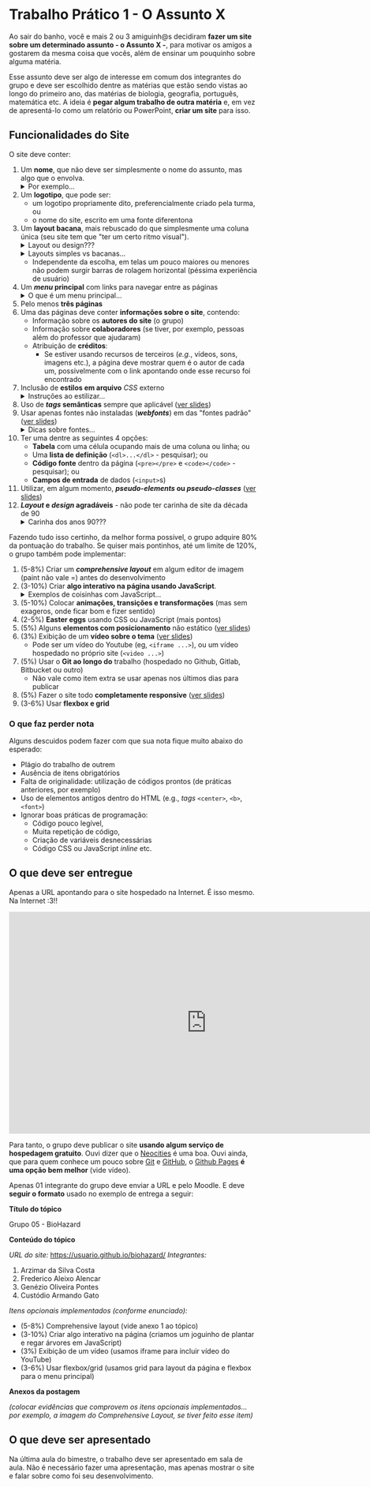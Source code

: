 # Trabalho Prático 1 - O Assunto X

Ao sair do banho, você e mais 2 ou 3 amiguinh@s decidiram **fazer um site
sobre um determinado assunto - o Assunto X -**, para motivar os amigos a
gostarem da mesma coisa que vocês, além de ensinar um pouquinho sobre alguma matéria.

Esse assunto deve ser algo de interesse em comum dos integrantes do grupo e deve ser escolhido dentre as matérias que estão sendo vistas ao longo do primeiro ano, das matérias de biologia, geografia, português, matemática etc. A ideia é **pegar algum trabalho de outra matéria** e, em vez de apresentá-lo como um relatório ou PowerPoint, **criar um site** para isso.



## Funcionalidades do Site

O site deve conter:

1. Um **nome**, que não deve ser simplesmente o nome do assunto, mas algo que
   o envolva.
   <details>
      <summary>Por exemplo...</summary>
      <p>Um site sobre Botânica não deveria se chamar genericamente "Plantas", mas poderia ser algo como "Gimnojovens", ou "Fotossintéticos" (sei lá, inventem aí!!)</p>
   </details>
 1. Um **logotipo**, que pode ser:
    - um logotipo propriamente dito, preferencialmente criado pela turma, ou
    - o nome do site, escrito em uma fonte diferentona
1. Um **layout bacana**, mais rebuscado do que simplesmente uma coluna única (seu site tem que "ter um certo ritmo visual").
   <details>
      <summary>Layout ou design???</summary>
      <p>São coisas diferentes. <strong>Layout</strong> envolve mais a posição e tamanho
      das coisas que aparecem em uma página.
      <strong>Design</strong> já envolve aspectos
      estéticos como cores, fontes, imagens, degradês.</p>
      <p>Mas a linha entre layout e design não é sempre fácil de traçar.</p>
   </details>
   <details>
      <summary>Layouts simples vs bacanas...</summary>
      <p>Exemplos de layouts simples (famigerados layouts de 1 coluna apenas):</p>
      <ul>
         <li>Página das ovelhas (só repete título + imagem flutuando + parágrafo descrevendo)</li>
         <li>Página das plantas carnívoras (idem)</li>
         <li>Página dos ninjas (idem)</li>
         <li>Página das abelhas (idem)</li>
      </ul>
      <p>Exemplos de médios:</p>
      <ul>
         <li>Página dos unicórnios (tem um cabeçalho, barra lateral)</li>
      </ul>
      <p>Exemplos de bons layouts:</p>
      <ul>
         <li>Página do assombrado (cabeçalho, rodapé, miolo e barra lateral)
         <li>Página do coral (idem)</li>
         <li>Site do CEFET-MG</li>
         <li>Algumas <a href="https://colibriwp.com/blog/website-layout-design-ideas/" target="_blank">ideias de layout</a></li>
      </ul>
   </details>
   <ul>
      <li>Independente da escolha, em telas um pouco maiores ou menores não podem surgir barras de rolagem horizontal (péssima experiência de usuário)</li>
   </ul>
1. Um **_menu_ principal** com links para navegar entre as páginas
   <details>
      <summary>O que é um menu principal...</summary>
      <p>Um menu principal contém links para as principais (ou todas) páginas
      de um site e deve aparecer em todas as páginas, conferindo uma
      identidade visual ao site.</p>
      <p>Além disso, se a página atual representar algum dos links
      do menu, é importante que seu link esteja diferente indicando que
      ela é a atual. Por exemplo:</p>
      <img src="../../images/menu-principal-exemplo.png" alt="Um menu na horizontal com 5 links e o primeiro mostrado de forma destacada">
      <p>Também é muito importante que os links sejam estilizados de 
      forma a terem um efeito de <code>:hover</code> indicando que
      podem ser clicados.</p>
   </details>
1. Pelo menos **três páginas**
1. Uma das páginas deve conter **informações sobre o site**, contendo:
   - Informação sobre os **autores do site** (o grupo)
   - Informação sobre **colaboradores** (se tiver, por exemplo, pessoas além do professor que
     ajudaram)
   - Atribuição de **créditos**:
     - Se estiver usando recursos de terceiros (_e.g._, vídeos, sons, imagens
       etc.), a página deve mostrar quem é o autor de cada um, possivelmente
       com o link apontando onde esse recurso foi encontrado
1. Inclusão de **estilos em arquivo** _CSS_ externo
   <details>
      <summary>Instruções ao estilizar...</summary>
      <p>Para criar regras CSS, tem várias formas de criar os seletores.
      As mais comuns são: de <em>tag</em>, <code>id</code> e 
      <code>class</code>.
      <p>Ao fazer um site (várias páginas em vez de 1) e criar regras, sempre reflita:</p>
      <ul>
         <li>a regra deve se aplicar a apenas 1 elemento? Mesmo que o
         site cresça depois? Se sim, <code>id</code> deve ser uma boa opção.</li>
         <li>a regra deve se aplicar a todos os elementos daquela tag ou
         apenas a um subconjunto? No primeiro caso, use seletor de <em>tag</em> e, no segundo, uma <code>class</code>.</li>
      </ul>
      <p>Como um exemplo, podemos ficar tentado a criar a seguinte
      regra para definir o tamanho das imagens de plantas briófitas:</p>
            <pre><code>img {
      width: 400px;
   }</code></pre>
      <p>...contudo, há poutras imagens (e podemos incluir mais no futuro)
      no site que não sejam as plantas briófitas (por ex: a logomarca).
      Sendo assim, seria melhor criar uma <code>.briofitas</code> e usuá-la em vez de estilizar todas as imagens.</p>
   </details>
1. Uso de **_tags_ semânticas** sempre que aplicável
   ([ver slides][tags-semanticas])
1. Usar apenas fontes não instaladas (**_webfonts_**) em das "fontes padrão" ([ver slides][webfonts])
   <details>
      <summary>Dicas sobre fontes...</summary>
      <ul>
         <li>As fontes padrão (Arial, Times New Roman etc.) são super batidas</li>
         <li>Tipicamente, usamos 1 para os títulos da página, outra para o restante (atribuída ao &lt;body&gt; e herdada pelos descendentes)</li>
         <li>Usar fontes demais (4+) acaba virando uma "farofa" visual e não é recomendado</li>
      </ul>
   </details>
1. Ter uma dentre as seguintes 4 opções:
   - **Tabela** com uma célula ocupando mais de uma coluna ou linha; ou
   - Uma **lista de definição** (`<dl>...</dl>` - pesquisar); ou
   - **Código fonte** dentro da página (`<pre></pre>` e `<code></code>` -
     pesquisar); ou
   - **Campos de entrada** de dados (`<input>`s)
1. Utilizar, em algum momento, **_pseudo-elements_ ou _pseudo-classes_**
   ([ver slides][pseudo-coisas])
1. **_Layout_ e _design_ agradáveis** - não pode ter carinha de site da década
   de 90
   <details>
      <summary>Carinha dos anos 90???</summary>
      <p>Nos primórdios da Web, os designs eram bem ruins:
      </p>
      <p>
         <img src="../../images/site-anos-90s-1.png" height="250">
         <img src="../../images/site-anos-90s-2.png" height="250">
         <img src="../../images/site-anos-90s-3.png" height="250">
         <img src="../../images/site-anos-90s-4.png" height="250">
         <img src="../../images/site-anos-90s-5.png" height="250">
         <img src="../../images/site-anos-90s-6.png" height="250">
      </p>
      <p>O que faziam "de errado"? Bom, hoje evitamos:</p>
      <ul>
         <li>Usar cores demais.</li>
         <li>Usar imagens de fundo indiscriminadamente. Hoje devemos usar com parcimônia (de preferência sem repetição).</li>
         <li>Usar as fontes padrão (ex: Arial, Times New Roman etc.). Hoje se elas aparecem o usuário sente que houve desleixo do programador.</li>
         <li>A estilização padrão dos hiperlinks (sublinhado com cor azul ou roxo, depois de visitado). O sublinhado pode ficar charmoso apenas em <code>:hover</code>.</li>
         <li>Usar degradês muito extravagentes.</li>
         <li>Usar layouts simples de 1 única coluna.</li>
         <li>Não separar visualmente os "ambientes" (cabeçalho, miolo, rodapé etc.). Hoje em dia é bom que sejam bem distintos.</li>
         <li>Usar bordas muito grossas. Elas devem ser sutis (1px? Máximo 2px em geral).</li>
         <li>Arredondar demais as bordas, especialmente se o elemento for retangular. Isso distorce. Se quiser arrendondar, que seja circular ou que seja apenas os cantinhos (ex: máximo 5-10px).</li>
         <li>Não usar imagens. Hoje elas são essenciais para compor o design de sites. Tanto imagens de conteúdo (isto é, <code>&lt;img&gt;</code>), quanto de fundo.</li>
         <li>Não pensar sobre o "espaço vazio". É muito importante planejarmos os espaços que possuem coisas e aqueles que não possuem. Não pode ter tudo "agarrado". Devemos pensar bem nas distâncias entre as coisas.</li>
      </ul>
      <p>Alguns exemplos de bons designs de hoje em dia:</p>
      <ul>
         <li><a href="https://www.batokasafaris.com/">Batoka Safaris</a></li>
         <li><a href="https://wovenmagazine.com/">Revista Woven</a></li>
         <li><a href="https://alistapart.com/">A List Apart</a></li>
         <li><a href="https://www.artstation.com/">ArtStation</a></li>
         <li><a href="https://www.nowness.com/">Loja Nowness</a></li>
         <li><a href="https://store.steampowered.com/">Steam</a></li>
      </ul>
   </details>


Fazendo tudo isso certinho, da melhor forma possível, o grupo adquire 80% da pontuação do trabalho. Se quiser mais pontinhos, até um limite de 120%, o grupo também pode implementar:


1. (5-8%) Criar um **_comprehensive layout_** em algum editor de imagem (paint não vale =) antes do desenvolvimento
1. (3-10%) Criar **algo interativo na página usando JavaScript**.    
   <details>
      <summary>Exemplos de coisinhas com JavaScript...</summary>
      <ul>
         <li>Uma galeria de imagens</li>
         <li>Efeitos sonoros durante a interação</li>
         <li>Coisinhas se movimentando (ex: tipo as abelhinhas, bolhas de ar do coral, ovelhita)</li>
         <li>Possibilidade do usuário alterar coisas na página (cores, tamanhos)</li>
         <li>Uma janelinha modal com alguma informação</li>
         <li>Fazer alguns cálculos de equações como báscara, equações da física etc.</li>
      </ul>
   </details>
1. (5-10%) Colocar **animações, transições e transformações** (mas sem exageros, onde ficar bom e fizer sentido)
1. (2-5%) **Easter eggs** usando CSS ou JavaScript (mais pontos)
1. (5%) Alguns **elementos com posicionamento** não estático
   ([ver slides][posicionamento])
1. (3%) Exibição de um **vídeo sobre o tema** ([ver slides][video])
   - Pode ser um vídeo do Youtube (eg, `<iframe ...>`), ou um vídeo hospedado
     no próprio site (`<video ...>`)
1. (5%) Usar o **Git ao longo do** trabalho (hospedado no Github, Gitlab, Bitbucket ou outro)
   - Não vale como item extra se usar apenas nos últimos dias para publicar
1. (5%) Fazer o site todo **completamente responsive**  ([ver slides][responsive])
1. (3-6%) Usar **flexbox e grid**


[responsive]: https://fegemo.github.io/cefet-front-end/classes/css7/
[pseudo-coisas]: https://fegemo.github.io/cefet-front-end/classes/html5/#pseudo-classes-e-pseudo-elements
[tags-semanticas]: https://fegemo.github.io/cefet-front-end/classes/html5/#divitite-e-tags-semanticas
[posicionamento]: https://fegemo.github.io/cefet-front-end/classes/css4
[video]: https://fegemo.github.io/cefet-front-end/classes/css3/#video-e-audio
[webfonts]: https://fegemo.github.io/cefet-front-end/classes/css3/#web-fonts


### O que faz **perder nota**

Alguns descuidos podem fazer com que sua nota fique muito abaixo do esperado:
- Plágio do trabalho de outrem
- Ausência de itens obrigatórios
- Falta de originalidade: utilização de códigos prontos (de práticas anteriores, por exemplo)
- Uso de elementos antigos dentro do HTML (e.g., _tags_ `<center>`, `<b>`,
  `<font>`)
- Ignorar boas práticas de programação:
  - Código pouco legível,
  - Muita repetição de código,
  - Criação de variáveis desnecessárias
  - Código CSS ou JavaScript _inline_ etc.


## O que deve ser **entregue**

Apenas a URL apontando para o site hospedado na Internet. É isso mesmo. Na Internet :3!!

<iframe src="https://www.youtube.com/embed/vKJkxsgzMl4" width="800" height="450" frameborder="0" allowfullscreen="1"></iframe>

Para tanto, o grupo deve publicar o site
**usando algum serviço de hospedagem gratuito**. Ouvi dizer que o
[Neocities][neocities] é uma boa. Ouvi ainda, que para quem conhece um pouco
sobre [Git][git] e [GitHub][github], o [Github Pages][gh-pages] **é
uma opção bem melhor** (vide vídeo).

Apenas 01 integrante do grupo deve enviar a URL e pelo Moodle. E deve **seguir o formato** usado no exemplo de entrega a seguir:

**Título do tópico**

Grupo 05 - BioHazard

**Conteúdo do tópico**

_URL do site:_ https://usuario.github.io/biohazard/
_Integrantes:_
1. Arzimar da Silva Costa
1. Frederico Aleixo Alencar
1. Genézio Oliveira Pontes
1. Custódio Armando Gato

_Itens opcionais implementados (conforme enunciado):_
- (5-8%) Comprehensive layout (vide anexo 1 ao tópico)
- (3-10%) Criar algo interativo na página (criamos um joguinho de plantar e regar árvores em JavaScript)
- (3%) Exibição de um vídeo (usamos iframe para incluir vídeo do YouTube)
- (3-6%) Usar flexbox/grid (usamos grid para layout da página e flexbox para o menu principal)

**Anexos da postagem**

_(colocar evidências que comprovem os itens opcionais implementados... por exemplo, a imagem do Comprehensive Layout, se tiver feito esse item)_




## O que deve ser **apresentado**

Na última aula do bimestre, o trabalho deve ser apresentado em sala de aula. Não é necessário fazer uma apresentação, mas apenas mostrar o site e falar sobre como foi seu desenvolvimento.




[neocities]: https://neocities.org/
[git]: https://git-scm.com/
[github]: https://github.com/
[gh-pages]: https://pages.github.com/
